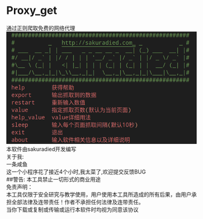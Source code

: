 # Proxy_get
通过正则爬取免费的网络代理    
![mahua](https://github.com/sakuradied/Proxy_get/blob/master/image.png?raw=true)  
本软件由sakuradied开发编写  
关于我:  
一条咸鱼  
这一个小程序花了接近4个小时,我太菜了,欢迎提交反馈BUG  
##警告:
    本工具禁止一切形式的商业用途  
    免责声明：  
    本工具仅限于安全研究与教学使用，用户使用本工具所造成的所有后果，由用户承担全部法律及连带责任！作者不承担任何法律及连带责任。  
    当你下载或复制或传输或运行本软件时均视为同意该协议  
